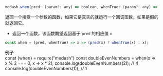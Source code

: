 ```js
medash.when(pred: (param?: any) => boolean, whenTrue: (param?: any) => any | void)
```
返回一个接受一个参数的函数，如果它是真实的就运行一个回调函数，如果是假的就返回它。


* 返回一个函数，该函数期望返回基于 `pred` 的相应值 `x`  

```js
const when = (pred, whenTrue) => x => (pred(x) ? whenTrue(x) : x);
```
        
**例子**  
<me-embed>const {when} = require("medash")
const doubleEvenNumbers = when(x => x % 2 === 0, x => x * 2);
console.log(doubleEvenNumbers(2)); // 4
console.log(doubleEvenNumbers(1)); // 1</me-embed>
